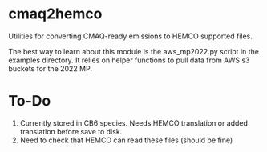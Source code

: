 # cmaq2hemco

Utilities for converting CMAQ-ready emissions to HEMCO supported files.

The best way to learn about this module is the aws_mp2022.py script in the
examples directory. It relies on helper functions to pull data from AWS s3
buckets for the 2022 MP.

# To-Do

1. Currently stored in CB6 species. Needs HEMCO translation or added translation before save to disk.
2. Need to check that HEMCO can read these files (should be fine)